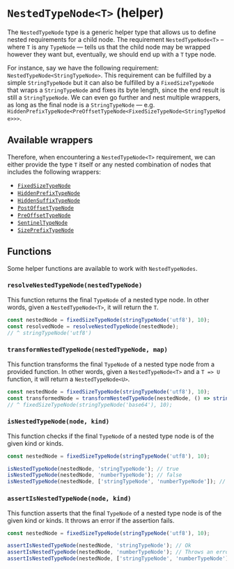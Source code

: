 # `NestedTypeNode<T>` (helper)

The `NestedTypeNode` type is a generic helper type that allows us to define nested requirements for a child node. The requirement `NestedTypeNode<T>` – where `T` is any `TypeNode` — tells us that the child node may be wrapped however they want but, eventually, we should end up with a `T` type node.

For instance, say we have the following requirement: `NestedTypeNode<StringTypeNode>`. This requirement can be fulfilled by a simple `StringTypeNode` but it can also be fulfilled by a `FixedSizeTypeNode` that wraps a `StringTypeNode` and fixes its byte length, since the end result is still a `StringTypeNode`. We can even go further and nest multiple wrappers, as long as the final node is a `StringTypeNode` — e.g. `HiddenPrefixTypeNode<PreOffsetTypeNode<FixedSizeTypeNode<StringTypeNode>>>`.

## Available wrappers

Therefore, when encountering a `NestedTypeNode<T>` requirement, we can either provide the type `T` itself or any nested combination of nodes that includes the following wrappers:

- [`FixedSizeTypeNode`](./FixedSizeTypeNode.md)
- [`HiddenPrefixTypeNode`](./HiddenPrefixTypeNode.md)
- [`HiddenSuffixTypeNode`](./HiddenSuffixTypeNode.md)
- [`PostOffsetTypeNode`](./PostOffsetTypeNode.md)
- [`PreOffsetTypeNode`](./PreOffsetTypeNode.md)
- [`SentinelTypeNode`](./SentinelTypeNode.md)
- [`SizePrefixTypeNode`](./SizePrefixTypeNode.md)

## Functions

Some helper functions are available to work with `NestedTypeNodes`.

### `resolveNestedTypeNode(nestedTypeNode)`

This function returns the final `TypeNode` of a nested type node. In other words, given a `NestedTypeNode<T>`, it will return the `T`.

```ts
const nestedNode = fixedSizeTypeNode(stringTypeNode('utf8'), 10);
const resolvedNode = resolveNestedTypeNode(nestedNode);
// ^ stringTypeNode('utf8')
```

### `transformNestedTypeNode(nestedTypeNode, map)`

This function transforms the final `TypeNode` of a nested type node from a provided function. In other words, given a `NestedTypeNode<T>` and a `T => U` function, it will return a `NestedTypeNode<U>`.

```ts
const nestedNode = fixedSizeTypeNode(stringTypeNode('utf8'), 10);
const transformedNode = transformNestedTypeNode(nestedNode, () => stringTypeNode('base64'));
// ^ fixedSizeTypeNode(stringTypeNode('base64'), 10);
```

### `isNestedTypeNode(node, kind)`

This function checks if the final `TypeNode` of a nested type node is of the given kind or kinds.

```ts
const nestedNode = fixedSizeTypeNode(stringTypeNode('utf8'), 10);

isNestedTypeNode(nestedNode, 'stringTypeNode'); // true
isNestedTypeNode(nestedNode, 'numberTypeNode'); // false
isNestedTypeNode(nestedNode, ['stringTypeNode', 'numberTypeNode']); // true
```

### `assertIsNestedTypeNode(node, kind)`

This function asserts that the final `TypeNode` of a nested type node is of the given kind or kinds. It throws an error if the assertion fails.

```ts
const nestedNode = fixedSizeTypeNode(stringTypeNode('utf8'), 10);

assertIsNestedTypeNode(nestedNode, 'stringTypeNode'); // Ok
assertIsNestedTypeNode(nestedNode, 'numberTypeNode'); // Throws an error
assertIsNestedTypeNode(nestedNode, ['stringTypeNode', 'numberTypeNode']); // Ok
```
